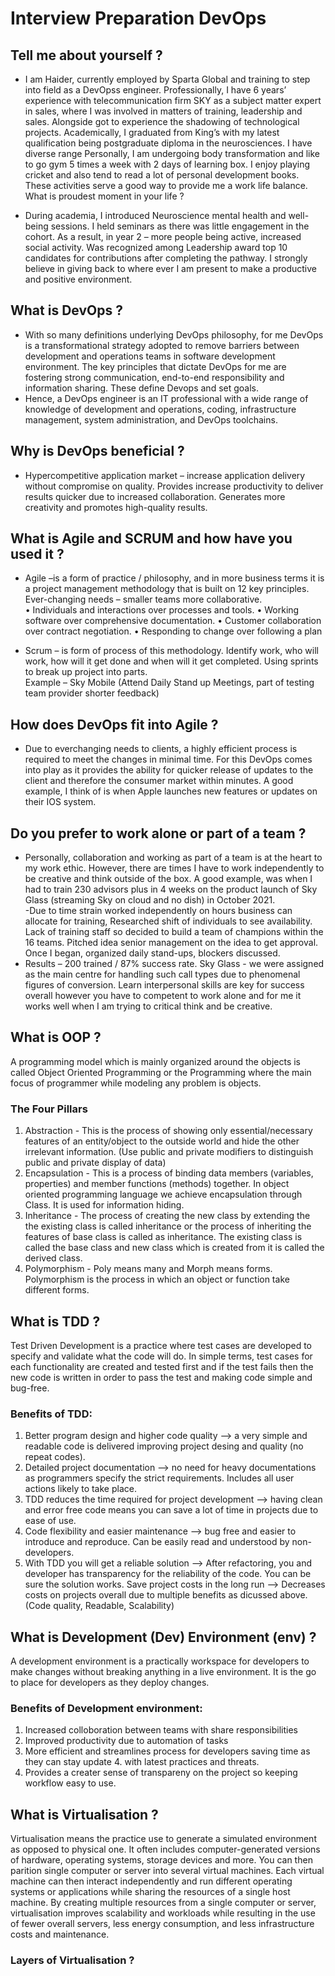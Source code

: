 #  Interview Preparation DevOps

## Tell me about yourself ?
- I am Haider, currently employed by Sparta Global and training to step into field as a DevOpss engineer. Professionally, I have 6 years’ experience with telecommunication firm SKY as a subject matter expert in sales, where I was involved in matters of training, leadership and sales. Alongside got to experience the shadowing of technological projects. Academically, I graduated from King’s with my latest qualification being postgraduate diploma in the neurosciences. I have diverse range 
Personally, I am undergoing body transformation and like to go gym 5 times a week with 2 days of learning box. I enjoy playing cricket and also tend to read a lot of personal development books. These activities serve a good way to provide me a work life balance. 
What is proudest moment in your life ? 

- During academia, I introduced Neuroscience mental health and well-being sessions. I held seminars as there was little engagement in the cohort. As a result, in year 2 – more people being active, increased social activity. Was recognized among Leadership award top 10 candidates for contributions after completing the pathway.  I strongly believe in giving back to where ever I am present to make a productive and positive environment. 

##  What is DevOps ?

- With so many definitions underlying DevOps philosophy, for me DevOps is a transformational strategy adopted to remove barriers between development and operations teams in software development environment.  The key principles that dictate DevOps for me are fostering strong communication, end-to-end responsibility and information sharing. These define Devops and set goals.  
- Hence, a DevOps engineer is an IT professional with a wide range of knowledge of development and operations, coding, infrastructure management, system administration, and DevOps toolchains. 

 ##  Why is DevOps beneficial ? 
 - Hypercompetitive application market – increase application delivery without compromise on quality. Provides increase productivity to deliver results quicker due to increased collaboration. Generates more creativity and promotes high-quality results.  

## What is Agile and SCRUM and how have you used it ? 

 
- Agile –is a form of practice / philosophy, and in more business terms it is a project management methodology that is built on 12 key principles. Ever-changing needs – smaller teams more collaborative.  
•	Individuals and interactions over processes and tools. 
•	Working software over comprehensive documentation. 
•	Customer collaboration over contract negotiation. 
•	Responding to change over following a plan 
 
- Scrum – is form of process of this methodology. Identify work, who will work, how will it get done and when will it get completed. Using sprints to break up project into parts.  
 Example – Sky Mobile (Attend Daily Stand up Meetings, part of testing team provider shorter feedback)   
 
## How does DevOps fit into Agile ?   

- Due to everchanging needs to clients,  a highly efficient process is required to meet the changes in minimal time. For this DevOps comes into play as it provides the ability for quicker release of updates to the client and therefore the consumer market within minutes. A good example, I think of is when Apple launches new features or updates on their IOS system. 

 
##  Do you prefer to work alone or part of a team ? 
 
- Personally, collaboration and working as part of a team is at the heart to my work ethic. However, there are times I have to work independently to be creative and think outside of the box. A good example, was when I had to train 230 advisors plus in 4 weeks on the product launch of Sky Glass (streaming Sky on cloud and no dish) in October 2021.  
-Due to time strain worked independently on hours business can allocate for training, Researched shift of individuals to see availability. Lack of training staff so decided to build a team of champions within the 16 teams. Pitched idea senior management on the idea to get approval. Once I began, organized daily stand-ups, blockers discussed. 
- Results – 200 trained / 87% success rate. Sky Glass -  we were assigned as the main centre for handling such call types due to phenomenal figures of conversion.  Learn interpersonal skills are key for success overall however you have to competent to work alone and for me it works well when I am trying to critical think and be creative.  

## What is OOP ?

A programming model which is mainly organized around the objects is called Object Oriented Programming or the Programming where the main focus of programmer while modeling any problem is objects. 

### The Four Pillars
1. Abstraction - This is the process of showing only essential/necessary features of an entity/object to the outside world and hide the other irrelevant information. (Use public and private modifiers to distinguish public and private display of data)
2. Encapsulation - This is a process of binding data members (variables, properties) and member functions (methods) together. In object oriented programming language we achieve encapsulation through Class. It is used for information hiding. 
3. Inheritance - The process of creating the new class by extending the the existing class is called inheritance or the process of inheriting the features of base class is called as inheritance.
The existing class is called the base class and new class which is created from it is called the derived class.
4. Polymorphism - Poly means many and Morph means forms. Polymorphism is the process in which an object or function take different forms.

## What is TDD ?
Test Driven Development is a practice where test cases are developed to specify and validate what the code will do.
In simple terms, test cases for each functionality are created and tested first and if the test fails then the new code is written in order to pass the test and making code simple and bug-free.
### Benefits of TDD: 
1. Better program design and higher code quality --> a very simple and readable code is delivered improving project desing and quality (no repeat codes).
2. Detailed project documentation --> no need for heavy documentations as programmers specify the strict requirements. Includes all user actions likely to take place.
3. TDD reduces the time required for project development --> having clean and error free code means you can save a lot of time in projects due to ease of use.
4. Code flexibility and easier maintenance --> bug free and easier to introduce and reproduce. Can be easily read and understood by non-developers.
5. With TDD you will get a reliable solution --> After refactoring, you and developer has transparency for the reliability of the code. You can be sure the solution works.
Save project costs in the long run --> Decreases costs on projects overall due to multiple benefits as dicussed above. (Code quality, Readable, Scalability)

##  What is Development (Dev) Environment (env) ?
A development environment is a practically workspace for developers to make changes without breaking anything in a live environment. It is the go to place for developers as they deploy changes.
### Benefits of Development environment:
1. Increased colloboration between teams with share responsibilities
2. Improved productivity due to automation of tasks
3. More efficient and streamlines process for developers saving time as they can stay update 4. with latest practices and threats.
4. Provides a creater sense of transpareny on the project so keeping workflow easy to use.
##  What is  Virtualisation ?
Virtualisation means the practice use to generate a simulated environment as opposed to physical one. It often includes computer-generated versions of hardware, operating systems, storage devices and more. You can then parition single computer or server into several virtual machines. Each virtual machine can then interact independently and run different operating systems or applications while sharing the resources of a single host machine.
By creating multiple resources from a single computer or server, virtualisation improves scalability and workloads while resulting in the use of fewer overall servers, less energy consumption, and less infrastructure costs and maintenance.
### Layers of Virtualisation ? 
